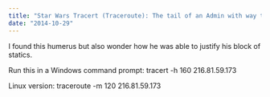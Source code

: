 ```yaml
---
title: "Star Wars Tracert (Traceroute): The tail of an Admin with way too many public IP addresses"
date: "2014-10-29"
---
```


I found this humerus but also wonder how he was able to justify his block of statics.

Run this in a Windows command prompt: tracert -h 160 216.81.59.173

Linux version: traceroute -m 120 216.81.59.173
